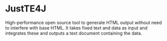 # JustTE4J
High-performance open source tool to generate HTML output without need to interfere with base HTML. It takes fixed text and data as input and integrates these and outputs a text document containing the data.



 
